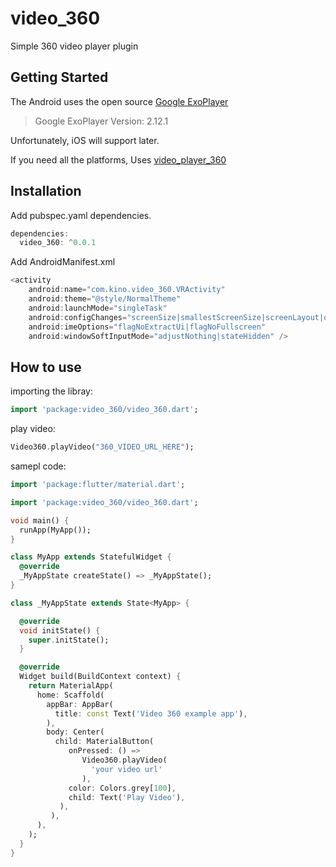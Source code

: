 # video_360

Simple 360 video player plugin

## Getting Started

The Android uses the open source [Google ExoPlayer](https://github.com/google/ExoPlayer)

>Google ExoPlayer Version: 2.12.1

Unfortunately, iOS will support later.

If you need all the platforms,
Uses [video_player_360](https://pub.dev/packages/video_player_360)

## Installation

Add pubspec.yaml dependencies.

``` dart
dependencies:
  video_360: ^0.0.1
```

Add AndroidManifest.xml

``` kotlin
<activity
    android:name="com.kino.video_360.VRActivity"
    android:theme="@style/NormalTheme"
    android:launchMode="singleTask"
    android:configChanges="screenSize|smallestScreenSize|screenLayout|orientation|layoutDirection"
    android:imeOptions="flagNoExtractUi|flagNoFullscreen"
    android:windowSoftInputMode="adjustNothing|stateHidden" />
```
## How to use

importing the libray:
``` dart
import 'package:video_360/video_360.dart';
```

play video:
``` dart
Video360.playVideo("360_VIDEO_URL_HERE");
```

samepl code:
``` dart
import 'package:flutter/material.dart';

import 'package:video_360/video_360.dart';

void main() {
  runApp(MyApp());
}

class MyApp extends StatefulWidget {
  @override
  _MyAppState createState() => _MyAppState();
}

class _MyAppState extends State<MyApp> {

  @override
  void initState() {
    super.initState();
  }

  @override
  Widget build(BuildContext context) {
    return MaterialApp(
      home: Scaffold(
        appBar: AppBar(
          title: const Text('Video 360 example app'),
        ),
        body: Center(
          child: MaterialButton(
             onPressed: () =>
                Video360.playVideo(
                  'your video url'
                ),
             color: Colors.grey[100],
             child: Text('Play Video'),
           ),
         ),
      ),
    );
  }
}
```
